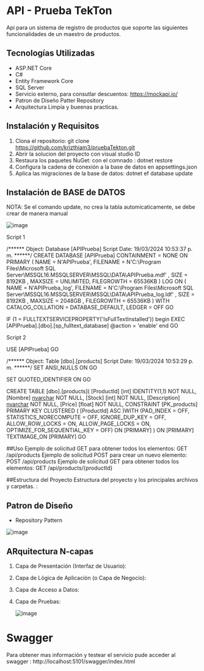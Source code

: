 # API - Prueba TekTon

Api para un sistema de registro de productos que soporte las siguientes funcionalidades de un maestro de
productos.

## Tecnologías Utilizadas
- ASP.NET Core
- C#
- Entity Framework Core
- SQL Server
- Servicio externo, para consutlar descuentos:  https://mockapi.io/
- Patron de Diseño Patter Repository
- Arquitectura Limpia y bueenas practicas.

## Instalación y Requisitos

1. Clona el repositorio: git clone https://github.com/krizthiam3/pruebaTekton.git
2. Abrir la solucion del proyecto con visual studio ID
3. Restaura los paquetes NuGet: con el comnado : dotnet restore
4. Configura la cadena de conexión a la base de datos en appsettings.json
5. Aplica las migraciones de la base de datos: dotnet ef database update

## Instalación de BASE de DATOS
NOTA: Se el comando update, no crea la tabla automicaticamente, se debe crear de manera manual


![image](https://github.com/krizthiam3/pruebaTekton/assets/3958240/a28c700f-fdd1-4b5a-b94d-8d0f212a62a7)


Script 1 

/****** Object:  Database [APIPrueba]    Script Date: 19/03/2024 10:53:37 p. m. ******/
CREATE DATABASE [APIPrueba]
 CONTAINMENT = NONE
 ON  PRIMARY 
( NAME = N'APIPrueba', FILENAME = N'C:\Program Files\Microsoft SQL Server\MSSQL16.MSSQLSERVER\MSSQL\DATA\APIPrueba.mdf' , SIZE = 8192KB , MAXSIZE = UNLIMITED, FILEGROWTH = 65536KB )
 LOG ON 
( NAME = N'APIPrueba_log', FILENAME = N'C:\Program Files\Microsoft SQL Server\MSSQL16.MSSQLSERVER\MSSQL\DATA\APIPrueba_log.ldf' , SIZE = 8192KB , MAXSIZE = 2048GB , FILEGROWTH = 65536KB )
 WITH CATALOG_COLLATION = DATABASE_DEFAULT, LEDGER = OFF
GO

IF (1 = FULLTEXTSERVICEPROPERTY('IsFullTextInstalled'))
begin
EXEC [APIPrueba].[dbo].[sp_fulltext_database] @action = 'enable'
end
GO

Script 2

USE [APIPrueba]
GO

/****** Object:  Table [dbo].[products]    Script Date: 19/03/2024 10:53:29 p. m. ******/
SET ANSI_NULLS ON
GO

SET QUOTED_IDENTIFIER ON
GO

CREATE TABLE [dbo].[products](
	[ProductId] [int] IDENTITY(1,1) NOT NULL,
	[Nombre] [nvarchar](max) NOT NULL,
	[Stock] [int] NOT NULL,
	[Description] [nvarchar](max) NOT NULL,
	[Price] [float] NOT NULL,
 CONSTRAINT [PK_products] PRIMARY KEY CLUSTERED 
(
	[ProductId] ASC
)WITH (PAD_INDEX = OFF, STATISTICS_NORECOMPUTE = OFF, IGNORE_DUP_KEY = OFF, ALLOW_ROW_LOCKS = ON, ALLOW_PAGE_LOCKS = ON, OPTIMIZE_FOR_SEQUENTIAL_KEY = OFF) ON [PRIMARY]
) ON [PRIMARY] TEXTIMAGE_ON [PRIMARY]
GO


##Uso
Ejemplo de solicitud GET para obtener todos los elementos: GET /api/products
Ejemplo de solicitud POST para crear un nuevo elemento: POST /api/products
Ejemplo de solicitud GET para obtener todos los elementos: GET /api/products/{productId}

##Estructura del Proyecto
Estructura del proyecto y los principales archivos y carpetas. :


## Patron de Diseño 
- Repository Pattern 

![image](https://github.com/krizthiam3/pruebaTekton/assets/3958240/c6a385c9-eda0-470d-be2f-01ffaa50535c)


## ARquitectura N-capas

1. Capa de Presentación (Interfaz de Usuario):
2. Capa de Lógica de Aplicación (o Capa de Negocio):
3. Capa de Acceso a Datos:
5. Capa de Pruebas:

   ![image](https://github.com/krizthiam3/pruebaTekton/assets/3958240/5a388f94-5a8a-46f0-9b8b-ff49baeb46cb)




# Swagger
Para obtener mas información y testear el servicio pude acceder al swagger : http://localhost:5101/swagger/index.html
